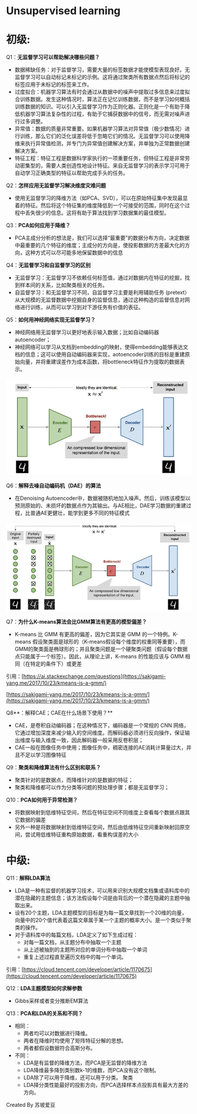 # Unsupervised learning

# 初级:

Q1：**无监督学习可以帮助解决哪些问题？**

- 数据稀缺任务：对于监督学习，需要大量的标签数据才能使模型表现良好。无监督学习可以自动标记未标记的示例。这将通过聚类所有数据点然后将标记的标签应用于未标记的标签来工作。
- 过度拟合：机器学习算法有时会通过从数据中的噪声中提取过多信息来过度拟合训练数据。发生这种情况时，算法正在记忆训练数据，而不是学习如何概括训练数据的知识。可以引入无监督学习作为正则化器。正则化是一个有助于降低机器学习算法复杂性的过程，有助于它捕获数据中的信号，而无需对噪声进行过多调整。
- 异常值：数据的质量非常重要。如果机器学习算法对异常值（极少数情况）进行训练，那么它们的泛化误差将低于忽略它们的情况。无监督学习可以使用降维来执行异常值检测，并专门为异常值创建解决方案，并单独为正常数据创建解决方案。
- 特征工程：特征工程是数据科学家执行的一项重要任务，但特征工程是非常劳动密集型的，需要人类创造性地设计特征。来自无监督学习的表示学习可用于自动学习正确类型的特征以帮助完成手头的任务。

Q2：**怎样应用无监督学习解决维度灾难问题**

- 使用无监督学习的降维方法（如PCA、SVD），可以在原始特征集中发现最显着的特征。然后将这个特征集的维度降低到一个可接受的范围，同时在这个过程中丢失很少的信息。这将有助于算法找到学习数据集的最佳模型。

Q3：**PCA如何应用于降维？**

- PCA主成分分析的想法是，我们可以选择“最重要”的数据分布方向，决定数据中最重要的几个特征的维度；主成分的方向是，使投影数据的方差最大化的方向，这种方式可以尽可能多地保留数据中的信息

Q4：**无监督学习和自监督学习的区别**

- 无监督学习：无监督学习不依赖任何标签值，通过对数据内在特征的挖掘，找到样本间的关系，比如聚类相关的任务。
- 自监督学习：和无监督学习不同，自监督学习主要是利用辅助任务 (pretext）从大规模的无监督数据中挖掘自身的监督信息，通过这种构造的监督信息对网络进行训练，从而可以学习到对下游任务有价值的表征。

Q5：**如何用神经网络实现无监督学习？**

- 神经网络用无监督学习以更好地表示输入数据；比如自动编码器autoencoder；
- 神经网络可以学习从文档到embedding的映射，使得embedding能够表达文档的信息；这可以使用自动编码器来实现，aotoencoder训练的目标是重建原始向量，并将重建误差作为成本函数，将bottleneck特征作为提取的数据表示。

![Untitled](Unsupervised%20learning%20e6a4cf79c84b4dc5befdce45732063c3/Untitled.png)

Q6：**解释去噪自动编码机（DAE）的算法**

- 在Denoising Autoencoder中，数据被随机地加入噪声。然后，训练该模型以预测原始的、未损坏的数据点作为其输出。与AE相比，DAE学习数据的重建过程，比普通AE更健壮，能学到更多不同的特征模式

![Untitled](Unsupervised%20learning%20e6a4cf79c84b4dc5befdce45732063c3/Untitled%201.png)

Q7：**为什么K-means算法会比GMM算法有更高的模型偏差？**

- K-means 比 GMM 有更高的偏差，因为它其实是 GMM 的一个特例。K-means 假设聚类面是球形的（K-means假设每个维度的权重同等重要），而GMM的聚类面是椭球形的；并且聚类问题是一个硬聚类问题（假设每个数据点只能属于一个标签）。因此，从理论上讲，K-means 的性能应该与 GMM 相同（在特定的条件下）或更差

引用：[https://ai.stackexchange.com/questions](https://sakigami-yang.me/2017/10/23/kmeans-is-a-gmm/)

[https://sakigami-yang.me/2017/10/23/kmeans-is-a-gmm/](https://sakigami-yang.me/2017/10/23/kmeans-is-a-gmm/)

Q8**：解释CAE；CAE在什么场景下使用？**

- CAE，是卷积自动编码器；在这种情况下，编码器是一个常规的 CNN 网络，它通过增加深度来减少输入的空间维度。而解码器必须进行反向操作，保证输出维度与输入维度一致，因此解码器一般采用反卷积层；
- CAE一般在图像任务中使用；图像任务中，稠密连接的AE消耗计算量过大，并且不足以学习图像特征

Q9：**聚类和降维算法有什么区别和联系？**

- 聚类针对的是数据点，而降维针对的是数据的特征；
- 聚类和降维都可以作为分类等问题的预处理步骤；都是无监督学习；

Q10：**PCA如何用于异常检测？**

- 将数据映射到低维特征空间，然后在特征空间不同维度上查看每个数据点跟其它数据的偏差
- 另外一种是将数据映射到低维特征空间，然后由低维特征空间重新映射回原空间，尝试用低维特征重构原始数据，看重构误差的大小

# 中级:

Q11：**解释LDA算法**

- LDA是一种有监督的机器学习技术，可以用来识别大规模文档集或语料库中的潜在隐藏的主题信息；该方法假设每个词是由背后的一个潜在隐藏的主题中抽取出来。
- 设有20个主题，LDA主题模型的目标是为每一篇文章找到一个20维的向量，向量中的20个值代表着这篇文章属于某一个主题的概率大小。是一个类似于聚类的操作。
- 对于语料库中的每篇文档，LDA定义了如下生成过程：
    - 对每一篇文档，从主题分布中抽取一个主题
    - 从上述被抽到的主题所对应的单词分布中抽取一个单词
    - 重复上述过程直至遍历文档中的每一个单词。

引用：[https://cloud.tencent.com/developer/article/1170675](https://cloud.tencent.com/developer/article/1170675)

Q12：**LDA主题模型如何求解参数**

- Gibbs采样或者变分推断EM算法

Q13：**PCA和LDA的关系和不同？**

- 相同：
    - 两者均可以对数据进行降维。
    - 两者在降维时均使用了矩阵特征分解的思想。
    - 两者都假设数据符合高斯分布。
- 不同：
    - LDA是有监督的降维方法，而PCA是无监督的降维方法
    - LDA降维最多降到类别数k-1的维数，而PCA没有这个限制。
    - LDA除了可以用于降维，还可以用于分类。 聚类
    - LDA择分类性能最好的投影方向，而PCA选择样本点投影具有最大方差的方向。

Created By 苏坡爱豆